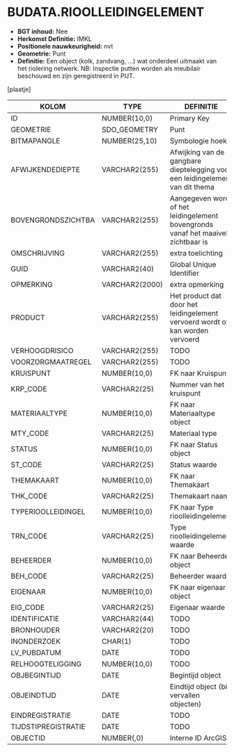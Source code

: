 ﻿# BUDATA.RIOOLLEIDINGELEMENT


* __BGT inhoud:__ Nee
* __Herkomst Definitie:__ IMKL
* __Positionele nauwkeurigheid:__ nvt
* __Geometrie:__ Punt
* __Definitie:__ Een object (kolk, zandvang, ...) wat onderdeel uitmaakt van het riolering netwerk. NB: Inspectie putten worden als meubilair beschouwd en zijn geregistreerd in PUT.

[plaatje]


|KOLOM                           	|TYPE          	|DEFINITIE|
|------                          	|----          	|-----    |
|ID                              	|NUMBER(10,0)  	|Primary Key|
|GEOMETRIE                       	|SDO_GEOMETRY  	|Punt|
|BITMAPANGLE                     	|NUMBER(25,10) 	|Symbologie hoek|
|AFWIJKENDEDIEPTE                	|VARCHAR2(255) 	|Afwijking van de gangbare dieptelegging voor een leidingelement van dit thema|
|BOVENGRONDSZICHTBA              	|VARCHAR2(255) 	|Aangegeven wordt of het leidingelement bovengronds vanaf het maaiveld zichtbaar is|
|OMSCHRIJVING                    	|VARCHAR2(255) 	|extra toelichting|
|GUID                            	|VARCHAR2(40)  	|Global Unique Identifier|
|OPMERKING                       	|VARCHAR2(2000)	|extra opmerking|
|PRODUCT                         	|VARCHAR2(255) 	|Het product dat door het leidingelement vervoerd wordt of kan worden vervoerd|
|VERHOOGDRISICO                  	|VARCHAR2(255) 	|TODO|
|VOORZORGMAATREGEL               	|VARCHAR2(255) 	|TODO|
|KRUISPUNT                       	|NUMBER(10,0)  	|FK naar Kruispunt|
|KRP_CODE                        	|VARCHAR2(25)  	|Nummer van het kruispunt|
|MATERIAALTYPE                   	|NUMBER(10,0)  	|FK naar Materiaaltype object|
|MTY_CODE                        	|VARCHAR2(25)  	|Materiaal type|
|STATUS                          	|NUMBER(10,0)  	|FK naar Status object|
|ST_CODE                         	|VARCHAR2(25)  	|Status waarde|
|THEMAKAART                      	|NUMBER(10,0)  	|FK naar Themakaart|
|THK_CODE                        	|VARCHAR2(25)  	|Themakaart naam|
|TYPERIOOLLEIDINGEL              	|NUMBER(10,0)  	|FK naar Type rioolleidingelement|
|TRN_CODE                        	|VARCHAR2(25)  	|Type rioolleidingelement waarde|
|BEHEERDER                       	|NUMBER(10,0)  	|FK naar Beheerder object|
|BEH_CODE                        	|VARCHAR2(25)  	|Beheerder waarde|
|EIGENAAR                        	|NUMBER(10,0)  	|FK naar eigenaar object|
|EIG_CODE                        	|VARCHAR2(25)  	|Eigenaar waarde|
|IDENTIFICATIE                   	|VARCHAR2(44)  	|TODO|
|BRONHOUDER                      	|VARCHAR2(20)  	|TODO|
|INONDERZOEK                     	|CHAR(1)       	|TODO|
|LV_PUBDATUM                     	|DATE          	|TODO|
|RELHOOGTELIGGING                	|NUMBER(10,0)  	|TODO|
|OBJBEGINTIJD                    	|DATE          	|Begintijd object|
|OBJEINDTIJD                     	|DATE          	|Eindtijd object (bij vervallen objecten)|
|EINDREGISTRATIE                 	|DATE          	|TODO|
|TIJDSTIPREGISTRATIE             	|DATE          	|TODO|
|OBJECTID                        	|NUMBER(,0)    	|Interne ID ArcGIS|


